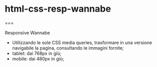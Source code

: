 # html-css-resp-wannabe

===

Responsive Wannabe

- Utilizzando le sole CSS media queries, trasformare in una versione navigabile la pagina, consultando le immagini fornite;
- tablet: dai 768px in giù;
- mobile: dai 480px in giù;
